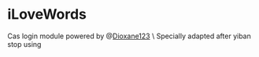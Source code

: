 # iLoveWords
Cas login module powered by @[Dioxane123](https://github.com/Dioxane123/iLoveWord) \\
Specially adapted after yiban stop using
